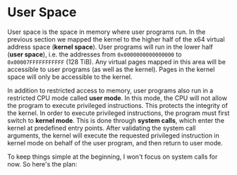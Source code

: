 # User Space

User space is the space in memory where user programs run. In the previous section we mapped the kernel to the higher half of the x64 virtual address space (**kernel space**). User programs will run in the lower half (**user space**), i.e. the addresses from `0x0000000000000000` to `0x00007FFFFFFFFFFF` (128 TiB). Any virtual pages mapped in this area will be accessible to user programs (as well as the kernel). Pages in the kernel space will only be accessible to the kernel.

In addition to restricted access to memory, user programs also run in a restricted CPU mode called **user mode**. In this mode, the CPU will not allow the program to execute privileged instructions. This protects the integrity of the kernel. In order to execute privileged instructions, the program must first switch to **kernel mode**. This is done through **system calls**, which enter the kernel at predefined entry points. After validating the system call arguments, the kernel will execute the requested privileged instruction in kernel mode on behalf of the user program, and then return to user mode.

To keep things simple at the beginning, I won't focus on system calls for now. So here's the plan:

